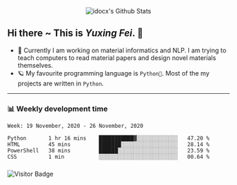 <div align="center">
    <img align="center" src="https://github-readme-stats.vercel.app/api?username=idocx&show_icons=true&hide_border=true" alt="idocx's Github Stats"></img>
</div>

## Hi there ~ This is *Yuxing Fei*. ‍👋

- 🚀 Currently I am working on material informatics and NLP. I am trying to teach computers to read material papers and design novel materials themselves.
- 🪐 My favourite programming language is `Python🐍`. Most of the my projects are written in `Python`.

---

### 📊 Weekly development time
<!--START_SECTION:waka-->
```text
Week: 19 November, 2020 - 26 November, 2020

Python       1 hr 16 mins    ███████████▓░░░░░░░░░░░░░   47.20 % 
HTML         45 mins         ███████░░░░░░░░░░░░░░░░░░   28.14 % 
PowerShell   38 mins         ██████░░░░░░░░░░░░░░░░░░░   23.59 % 
CSS          1 min           ░░░░░░░░░░░░░░░░░░░░░░░░░   00.64 % 
```
<!--END_SECTION:waka-->

### 

![Visitor Badge](https://visitor-badge.laobi.icu/badge?page_id=idocx.idocx)